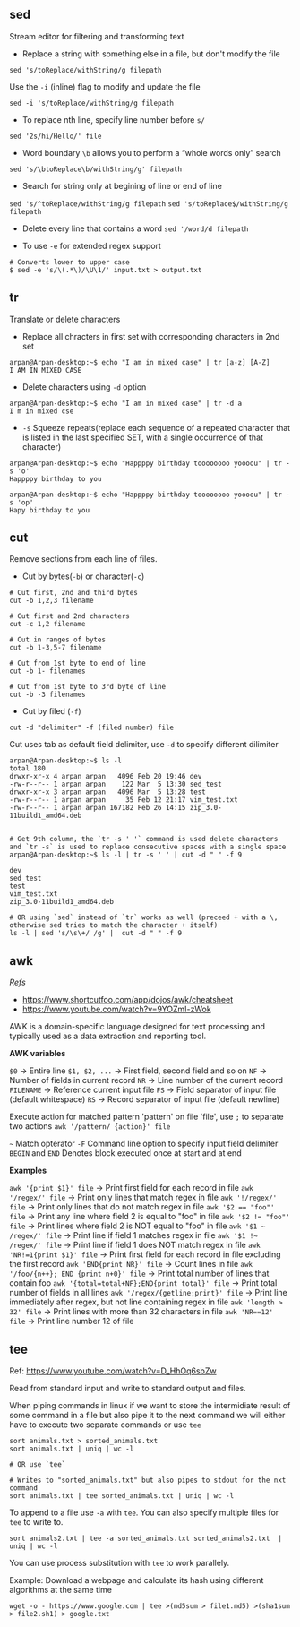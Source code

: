## sed

Stream editor for filtering and transforming text

* Replace a string with something else in a file, but don't modify the file 

`sed 's/toReplace/withString/g filepath`

Use the `-i` (inline) flag to modify and update the file

`sed -i 's/toReplace/withString/g filepath`

* To replace nth line, specify line number before `s/`

`sed '2s/hi/Hello/' file`

* Word boundary `\b` allows you to perform a “whole words only” search

`sed 's/\btoReplace\b/withString/g' filepath`

* Search for string only at begining of line or end of line

`sed 's/^toReplace/withString/g filepath`
`sed 's/toReplace$/withString/g filepath`

* Delete every line that contains a word
`sed '/word/d filepath`

* To use `-e` for extended regex support

```
# Converts lower to upper case
$ sed -e 's/\(.*\)/\U\1/' input.txt > output.txt
```

## tr

Translate or delete characters

* Replace all chracters in first set with corresponding characters in 2nd set

```
arpan@Arpan-desktop:~$ echo "I am in mixed case" | tr [a-z] [A-Z]
I AM IN MIXED CASE
```

* Delete characters using `-d` option
```
arpan@Arpan-desktop:~$ echo "I am in mixed case" | tr -d a
I m in mixed cse
```

* `-s` Squeeze repeats(replace each sequence of a repeated character that is listed in the last specified SET, with a single occurrence of that character)

```
arpan@Arpan-desktop:~$ echo "Happppy birthday toooooooo yoooou" | tr -s 'o'
Happppy birthday to you

arpan@Arpan-desktop:~$ echo "Happppy birthday toooooooo yoooou" | tr -s 'op'
Hapy birthday to you
```

## cut

Remove sections from each line of files.

* Cut by bytes(`-b`) or character(`-c`)

```
# Cut first, 2nd and third bytes
cut -b 1,2,3 filename

# Cut first and 2nd characters
cut -c 1,2 filename

# Cut in ranges of bytes
cut -b 1-3,5-7 filename

# Cut from 1st byte to end of line
cut -b 1- filenames

# Cut from 1st byte to 3rd byte of line
cut -b -3 filenames
```

* Cut by filed (`-f`)

`cut -d "delimiter" -f (filed number) file`

Cut uses tab as default field delimiter, use `-d` to specify different dilimiter

```
arpan@Arpan-desktop:~$ ls -l
total 180
drwxr-xr-x 4 arpan arpan   4096 Feb 20 19:46 dev
-rw-r--r-- 1 arpan arpan    122 Mar  5 13:30 sed_test
drwxr-xr-x 3 arpan arpan   4096 Mar  5 13:28 test
-rw-r--r-- 1 arpan arpan     35 Feb 12 21:17 vim_test.txt
-rw-r--r-- 1 arpan arpan 167182 Feb 26 14:15 zip_3.0-11build1_amd64.deb


# Get 9th column, the `tr -s ' '` command is used delete characters and `tr -s` is used to replace consecutive spaces with a single space 
arpan@Arpan-desktop:~$ ls -l | tr -s ' ' | cut -d " " -f 9

dev
sed_test
test
vim_test.txt
zip_3.0-11build1_amd64.deb

# OR using `sed` instead of `tr` works as well (preceed + with a \, otherwise sed tries to match the character + itself)
ls -l | sed 's/\s\+/ /g' |  cut -d " " -f 9
```

## awk

*Refs*

* https://www.shortcutfoo.com/app/dojos/awk/cheatsheet
* https://www.youtube.com/watch?v=9YOZmI-zWok

AWK is a domain-specific language designed for text processing and typically used as a data extraction and reporting tool.

**AWK variables**

`$0`          -> Entire line
`$1, $2, ...` -> First field, second field and so on
`NF`          -> Number of fields in current record
`NR`          -> Line number of the current record
`FILENAME`    -> Reference current input file
`FS`          -> Field separator of input file (default whitespace)
`RS`          -> Record separator of input file (default newline)

Execute action for matched pattern 'pattern' on file 'file', use `;` to separate two actions
`awk '/pattern/ {action}' file`


`~`                 Match opterator
`-F`                Command line option to specify input field delimiter
`BEGIN` and `END`   Denotes block executed once at start and at end

**Examples**

`awk '{print $1}' file`                         ->  Print first field for each record in file
`awk '/regex/' file`                            ->  Print only lines that match regex in file
`awk '!/regex/' file`                           ->  Print only lines that do not match regex in file
`awk '$2 == "foo"' file`                        ->  Print any line where field 2 is equal to "foo" in file
`awk '$2 != "foo"' file`                        ->  Print lines where field 2 is NOT equal to "foo" in file
`awk '$1 ~ /regex/' file`                       ->  Print line if field 1 matches regex in file
`awk '$1 !~ /regex/' file`                      ->  Print line if field 1 does NOT match regex in file
`awk 'NR!=1{print $1}' file`                    ->  Print first field for each record in file excluding the first record
`awk 'END{print NR}' file`                      ->  Count lines in file
`awk '/foo/{n++}; END {print n+0}' file`        ->  Print total number of lines that contain foo
`awk '{total=total+NF};END{print total}' file`  ->  Print total number of fields in all lines
`awk '/regex/{getline;print}' file`             ->  Print line immediately after regex, but not line containing regex in file
`awk 'length > 32' file`                        ->  Print lines with more than 32 characters in file
`awk 'NR==12' file`                             ->  Print line number 12 of file


## tee

Ref: https://www.youtube.com/watch?v=D_HhOq6sbZw

Read from standard input and write to standard output and files.

When piping commands in linux if we want to store the intermidiate result of some command in a file but also pipe it to the next command we will either have to execute two separate commands or use `tee`


```
sort animals.txt > sorted_animals.txt
sort animals.txt | uniq | wc -l

# OR use `tee`

# Writes to "sorted_animals.txt" but also pipes to stdout for the nxt command
sort animals.txt | tee sorted_animals.txt | uniq | wc -l
```

To append to a file use `-a` with `tee`. You can also specify multiple files for `tee` to write to.

```
sort animals2.txt | tee -a sorted_animals.txt sorted_animals2.txt  | uniq | wc -l
```

You can use process substitution with `tee` to work parallely.

Example: Download a webpage and calculate its hash using different algorithms at the same time

`wget -o - https://www.google.com | tee >(md5sum > file1.md5) >(sha1sum > file2.sh1) > google.txt`
